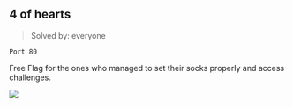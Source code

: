 ## 4 of hearts

> Solved by: everyone

```
Port 80
```

Free Flag for the ones who managed to set their socks properly and access challenges.

![](https://i.imgur.com/01mrSd9.png)